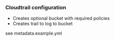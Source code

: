 ### Cloudtrail configuration

 * Creates optional bucket with required policies
 * Creates trail to log to bucket
 
see metadata.example.yml
